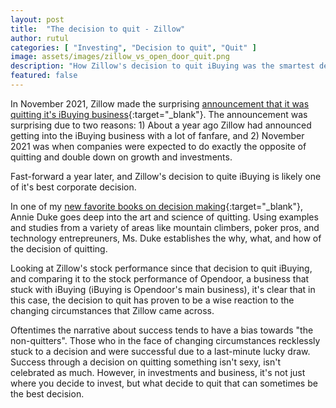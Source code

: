 ```yaml
---
layout: post
title:  "The decision to quit - Zillow"
author: rutul
categories: [ "Investing", "Decision to quit", "Quit" ]
image: assets/images/zillow_vs_open_door_quit.png
description: "How Zillow's decision to quit iBuying was the smartest decision"
featured: false
---
```

In November 2021, Zillow made the surprising [announcement that it was quitting it's iBuying business](https://www.cnn.com/2021/11/02/homes/zillow-exit-ibuying-home-business/index.html){:target="_blank"}. The announcement was surprising due to two reasons: 1) About a year ago Zillow had announced getting into the iBuying business with a lot of fanfare, and 2) November 2021 was when companies were expected to do exactly the opposite of quitting and double down on growth and investments.

Fast-forward a year later, and Zillow's decision to quite iBuying is likely one of it's best corporate decision.

In one of my [new favorite books on decision making](https://amzn.to/3D6dfsg){:target="_blank"}, Annie Duke goes deep into the art and science of quitting. Using examples and studies from a variety of areas like mountain climbers, poker pros, and technology entrepreuners, Ms. Duke establishes the why, what, and how of the decision of quitting.

Looking at Zillow's stock performance since that decision to quit iBuying, and comparing it to the stock performance of Opendoor, a business that stuck with iBuying (iBuying is Opendoor's main business), it's clear that in this case, the decision to quit has proven to be a wise reaction to the changing circumstances that Zillow came across.

Oftentimes the narrative about success tends to have a bias towards "the non-quitters". Those who in the face of changing circumstances recklessly stuck to a decision and were successful due to a last-minute lucky draw. Success through a decision on quitting something isn't sexy, isn't celebrated as much. However, in investments and business, it's not just where you decide to invest, but what decide to quit that can sometimes be the best decision.



